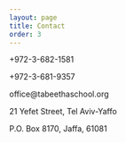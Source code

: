 ```yaml
---
layout: page
title: Contact
order: 3
---
```

<div id="home" class="content page-scroll">
	<div id="about1" class="pad-section vcenter" >
    	<p>
			<i class="fa fa-phone" aria-hidden="true"></i> 
			+972-3-682-1581
		</p>
		<p>
			<i class="fa fa-print" aria-hidden="true"></i>
			+972-3-681-9357
		</p>
		<p>
			<i class="fa fa-envelope" aria-hidden="true"></i>
			office@tabeethaschool.org
		</p>
		<p>
			<i class="fa fa-location-arrow" aria-hidden="true"></i>
			21 Yefet Street, Tel Aviv-Yaffo
		</p>
		<p>
			<i class="fa fa-envelope-o" aria-hidden="true"></i>
			P.O. Box 8170, Jaffa, 61081
		</p>
	</div>
</div>